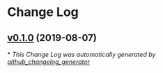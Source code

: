 # Change Log

## [v0.1.0](https://github.com/timCF/calculus/tree/v0.1.0) (2019-08-07)


\* *This Change Log was automatically generated by [github_changelog_generator](https://github.com/skywinder/Github-Changelog-Generator)*